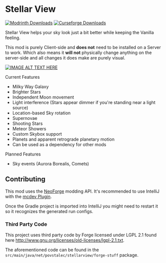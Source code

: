 # Stellar View
[![Modrinth Downloads](https://img.shields.io/modrinth/dt/Iairjv0A?style=for-the-badge&logo=modrinth&label=Modrinth)](https://modrinth.com/mod/stellarview)
[![Curseforge Downloads](https://cf.way2muchnoise.eu/865273.svg?badge_style=for_the_badge)](https://www.curseforge.com/minecraft/mc-mods/stellarview)

Stellar View helps your sky look just a bit better while keeping the Vanilla feeling.

This mod is purely Client-side and **does not** need to be installed on a Server to work.
Which also means it **will not** physically change anything on the server-side and all changes it does make are purely visual.

[![IMAGE ALT TEXT HERE](https://img.youtube.com/vi/asiFL_mAE4M/0.jpg)](https://www.youtube.com/watch?v=asiFL_mAE4M)

Current Features

- Milky Way Galaxy 
- Brighter Stars
- Independent Moon movement
- Light interference (Stars appear dimmer if you're standing near a light source)
- Location-based Sky rotation
- Supernovae
- Shooting Stars
- Meteor Showers
- Custom Skybox support
- Planets and apparent retrograde planetary motion
- Can be used as a dependency for other mods

Planned Features

- Sky events (Aurora Borealis, Comets)

## Contributing

This mod uses the [NeoForge](https://neoforged.net) modding API.
It's recommended to use IntelliJ with the [mcdev Plugin](https://mcdev.io).

Once the Gradle project is imported into IntelliJ you might need to restart it
so it recognizes the generated run configs.

### Third Party Code

This project uses third party code by Forge licensed under LGPL 2.1 found
here http://www.gnu.org/licenses/old-licenses/lgpl-2.1.txt.


The aforementioned code can be found in the `src/main/java/net/povstalec/stellarview/forge-stuff` package.